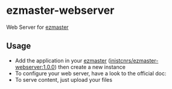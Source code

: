 # ezmaster-webserver
Web Server for [ezmaster](https://github.com/Inist-CNRS/ezmaster)

## Usage

- Add the application in your [ezmaster](https://github.com/Inist-CNRS/ezmaster) ([inistcnrs/ezmaster-webserver:1.0.0](https://hub.docker.com/r/inistcnrs/ezmaster-webserver/tags/)) then create a new instance
- To configure your web server, have a look to the official doc:
- To serve content, just upload your files
